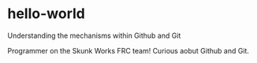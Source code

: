 # hello-world
Understanding the mechanisms within Github and Git

Programmer on the Skunk Works FRC team! Curious aobut Github and Git.
